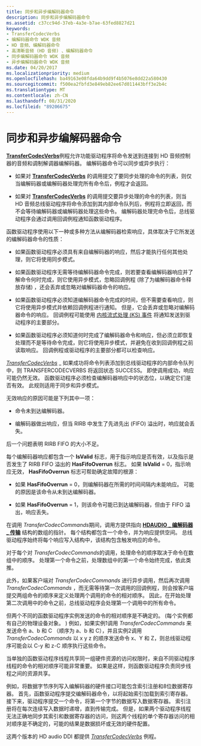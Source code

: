 ```yaml
---
title: 同步和异步编解码器命令
description: 同步和异步编解码器命令
ms.assetid: c37cc94d-37eb-4a3e-b7ae-63fed8827d21
keywords:
- TransferCodecVerbs
- 编解码器命令 WDK 音频
- HD 音频、编解码器命令
- 高清晰音频 (HD 音频) 、编解码器命令
- 同步编解码器命令 WDK 音频
- 异步编解码器命令 WDK 音频
ms.date: 04/20/2017
ms.localizationpriority: medium
ms.openlocfilehash: ba49163e08fda64b9dd9f4b5076e8dd22a580430
ms.sourcegitcommit: f500ea2fbfd3e849eb82ee67d011443bff3e2b4c
ms.translationtype: MT
ms.contentlocale: zh-CN
ms.lasthandoff: 08/31/2020
ms.locfileid: "89206675"
---
```

# <a name="synchronous-and-asynchronous-codec-commands"></a>同步和异步编解码器命令


[**TransferCodecVerbs**](/windows-hardware/drivers/ddi/hdaudio/nc-hdaudio-ptransfer_codec_verbs)例程允许功能驱动程序将命令发送到连接到 HD 音频控制器的音频和调制解调器编解码器。 编解码器命令可以同步或异步执行：

-   如果对 [**TransferCodecVerbs**](/windows-hardware/drivers/ddi/hdaudio/nc-hdaudio-ptransfer_codec_verbs) 的调用提交了要同步处理的命令的列表，则仅当编解码器或编解码器处理完所有命令后，例程才会返回。

-   如果对 [**TransferCodecVerbs**](/windows-hardware/drivers/ddi/hdaudio/nc-hdaudio-ptransfer_codec_verbs) 的调用提交要异步处理的命令的列表，则当 HD 音频总线驱动程序将命令添加到其内部命令队列后，例程将立即返回，而不会等待编解码器或编解码器处理这些命令。 编解码器处理完命令后，总线驱动程序会通过调用回调例程通知函数驱动程序。

函数驱动程序使用以下一种或多种方法从编解码器检索响应，具体取决于它所发送的编解码器命令的性质：

-   如果函数驱动程序必须具有来自编解码器的响应，然后才能执行任何其他处理，则它将使用同步模式。

-   如果函数驱动程序无需等待编解码器命令完成，则若要查看编解码器响应并了解命令何时完成，则它使用异步模式，忽略回调例程 (除了为编解码器命令释放存储) ，还会丢弃或忽略对编解码器命令的响应。

-   如果函数驱动程序必须知道编解码器命令完成的时间，但不需要查看响应，则它将使用异步模式并依赖回调例程进行通知。 但是，它会丢弃或忽略对编解码器命令的响应。 回调例程可能使用 [内核流式处理 (KS) 事件](../stream/ks-events.md) 将通知发送到驱动程序的主要部分。

-   如果函数驱动程序必须知道何时完成了编解码器命令和响应，但必须立即恢复处理而不是等待命令完成，则它将使用异步模式，并避免在收到回调例程之前读取响应。 回调例程或驱动程序的主要部分都可以检查响应。

[*TransferCodecVerbs*](/windows-hardware/drivers/ddi/hdaudio/nc-hdaudio-ptransfer_codec_verbs) \_ 如果成功将命令列表添加到总线驱动程序的内部命令队列中，则 TRANSFERCODECVERBS 将返回状态 SUCCESS。 即使调用成功，响应可能仍然无效。 函数驱动程序必须检查编解码器响应中的状态位，以确定它们是否有效。 此规则适用于同步和异步模式。

无效响应的原因可能是下列其中一项：

-   命令未到达编解码器。

-   编解码器做出响应，但当 RIRB 中发生了先进先出 (FIFO) 溢出时，响应就会丢失。

后一个问题表明 RIRB FIFO 的大小不足。

每个编解码器响应都包含一个 **IsValid** 标志，用于指示响应是否有效，以及指示是否发生了 RIRB FIFO 溢出的 **HasFifoOverrun** 标志。 如果 **IsValid** = 0，指示响应无效， **HasFifoOverrun** 标志可帮助确定故障的根源：

-   如果 **HasFifoOverrun** = 0，则编解码器在所需的时间间隔内未能响应。 可能的原因是该命令从未到达编解码器。

-   如果 **HasFifoOverrun** = 1，则该命令可能已到达编解码器，但由于 FIFO 溢出，响应丢失。

在调用 *TransferCodecCommands*期间，调用方提供指向 [**HDAUDIO \_ 编解码器 \_ 传输**](/windows-hardware/drivers/ddi/hdaudio/ns-hdaudio-_hdaudio_codec_transfer) 结构的数组的指针。 每个结构都包含一个命令，并为响应提供空间。 总线驱动程序始终将每个响应写入结构中，该结构包含触发响应的命令。

对于每个对 *TransferCodecCommands*的调用，处理命令的顺序取决于命令在数组中的顺序。 处理第一个命令之前，处理数组中的第一个命令始终完成，依此类推。

此外，如果客户端对 *TransferCodecCommands* 进行异步调用，然后再次调用 *TransferCodecCommands* ，而无需等待第一次调用的回调例程，则会按客户端提交两组命令的顺序来定义处理两个调用的命令的相对顺序。 因此，在开始处理第二次调用中的命令之前，总线驱动程序会处理第一个调用中的所有命令。

但两个不同的函数驱动程序实例发送的命令的相对顺序是不确定的。  (每个实例都有自己的物理设备对象。 ) 例如，如果实例1调用 *TransferCodecCommands* 来发送命令 a、b 和 C （顺序为 a、b 和 C），并且实例2调用 *TransferCodecCommands* 以 x y z 的顺序发送命令 x、Y 和 Z，则总线驱动程序可能会以 C-y 和 z-C 顺序执行这些命令。

当单独的函数驱动程序线程共享同一组硬件资源的访问权限时，来自不同驱动程序线程的命令的相对顺序可能非常重要。 如果是这样，则函数驱动程序负责同步线程之间的资源共享。

例如，将数据字节序列写入编解码器的硬件接口可能包含索引注册和8位数据寄存器。 首先，函数驱动程序提交编解码器命令，以将起始索引加载到索引寄存器。 接下来，驱动程序提交一个命令，将第一个字节的数据写入数据寄存器。 索引注册将在每次连续写入数据时递增，直到传输完成。 但是，如果两个驱动程序线程无法正确地同步其索引和数据寄存器的访问，则这两个线程的单个寄存器访问的相对顺序是不确定的，可能的结果是数据损坏或无效的硬件配置。

这两个版本的 HD audio DDI 都提供 [*TransferCodecVerbs*](/windows-hardware/drivers/ddi/hdaudio/nc-hdaudio-ptransfer_codec_verbs) 例程。

 

